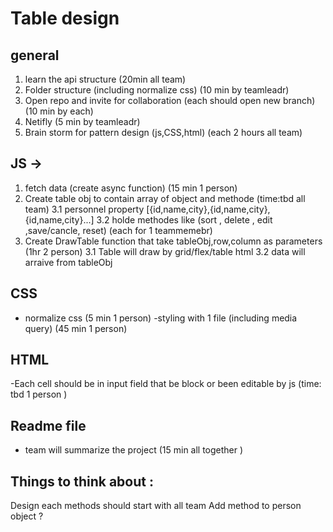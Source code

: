 # Table design

## general

1. learn the api structure (20min all team)
2. Folder structure (including normalize css) (10 min by teamleadr)
3. Open repo and invite for collaboration (each should open new branch) (10 min by each)
4. Netifly (5 min by teamleadr)
5. Brain storm for pattern design (js,CSS,html) (each 2 hours all team)

## JS ->

1. fetch data (create async function) (15 min 1 person)
2. Create table obj to contain array of object and methode (time:tbd all team)
   3.1 personnel property [{id,name,city},{id,name,city},{id,name,city}...]
   3.2 holde methodes like (sort , delete , edit ,save/cancle, reset) (each for 1 teammemebr)
3. Create DrawTable function that take tableObj,row,column as parameters (1hr 2 person)
   3.1 Table will draw by grid/flex/table html
   3.2 data will arraive from tableObj

## CSS

- normalize css (5 min 1 person)
  -styling with 1 file (including media query) (45 min 1 person)

## HTML

-Each cell should be in input field that be block or been editable by js (time: tbd 1 person )

## Readme file

- team will summarize the project (15 min all together )

## Things to think about :

Design each methods should start with all team
Add method to person object ?
